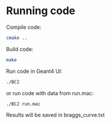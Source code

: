 # Running code

Compile code:
```bash
cmake ..
```

Build code:
```bash
make
```

Run code in Geant4 UI:
```bash
./BC2
```
or run code with data from run.mac:
```bash
./BC2 run.mac
```

Results will be saved in braggs_curve.txt